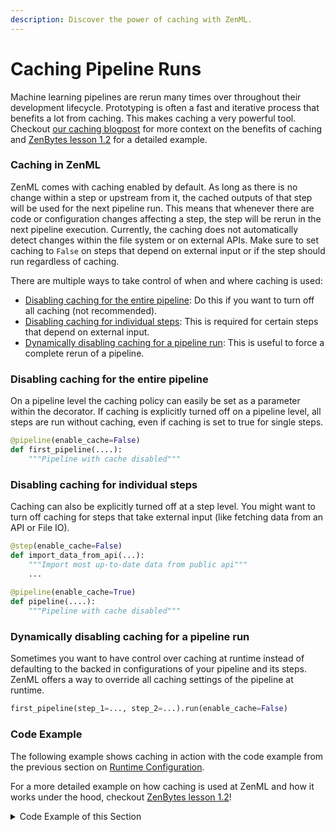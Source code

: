 ```yaml
---
description: Discover the power of caching with ZenML.
---
```


# Caching Pipeline Runs

Machine learning pipelines are rerun many times over throughout their development lifecycle. Prototyping is often a fast and iterative process that benefits a lot from caching. This makes caching a very powerful tool. Checkout [our caching blogpost](https://blog.zenml.io/caching-ml-pipelines/) for more context on the benefits of caching and [ZenBytes lesson 1.2](https://github.com/zenml-io/zenbytes/blob/main/1-2\_Artifact\_Lineage.ipynb) for a detailed example.

### Caching in ZenML

ZenML comes with caching enabled by default. As long as there is no change within a step or upstream from it, the cached outputs of that step will be used for the next pipeline run. This means that whenever there are code or configuration changes affecting a step, the step will be rerun in the next pipeline execution. Currently, the caching does not automatically detect changes within the file system or on external APIs. Make sure to set caching to `False` on steps that depend on external input or if the step should run regardless of caching.

There are multiple ways to take control of when and where caching is used:

* [Disabling caching for the entire pipeline](caching.md#disabling-caching-for-the-entire-pipeline): Do this if you want to turn off all caching (not recommended).
* [Disabling caching for individual steps](caching.md#disabling-caching-for-individual-steps): This is required for certain steps that depend on external input.
* [Dynamically disabling caching for a pipeline run](caching.md#dynamically-disabling-caching-for-a-pipeline-run): This is useful to force a complete rerun of a pipeline.

### Disabling caching for the entire pipeline

On a pipeline level the caching policy can easily be set as a parameter within the decorator. If caching is explicitly turned off on a pipeline level, all steps are run without caching, even if caching is set to true for single steps.

```python
@pipeline(enable_cache=False)
def first_pipeline(....):
    """Pipeline with cache disabled"""
```

### Disabling caching for individual steps

Caching can also be explicitly turned off at a step level. You might want to turn off caching for steps that take external input (like fetching data from an API or File IO).

```python
@step(enable_cache=False)
def import_data_from_api(...):
    """Import most up-to-date data from public api"""
    ...
    
@pipeline(enable_cache=True)
def pipeline(....):
    """Pipeline with cache disabled"""
```

### Dynamically disabling caching for a pipeline run

Sometimes you want to have control over caching at runtime instead of defaulting to the backed in configurations of your pipeline and its steps. ZenML offers a way to override all caching settings of the pipeline at runtime.

```python
first_pipeline(step_1=..., step_2=...).run(enable_cache=False)
```

### Code Example

The following example shows caching in action with the code example from the previous section on [Runtime Configuration](runtime-configuration.md).

For a more detailed example on how caching is used at ZenML and how it works under the hood, checkout [ZenBytes lesson 1.2](https://github.com/zenml-io/zenbytes/blob/main/1-2\_Artifact\_Lineage.ipynb)!

<details>

<summary>Code Example of this Section</summary>

```python
import numpy as np
from sklearn.base import ClassifierMixin
from sklearn.svm import SVC

from zenml.integrations.sklearn.helpers.digits import get_digits
from zenml.steps import BaseStepConfig, Output, step
from zenml.pipelines import pipeline


@step
def load_digits() -> Output(
    X_train=np.ndarray, X_test=np.ndarray, y_train=np.ndarray, y_test=np.ndarray
):
    """Loads the digits dataset as normal numpy arrays."""
    X_train, X_test, y_train, y_test = get_digits()
    return X_train, X_test, y_train, y_test


class SVCTrainerStepConfig(BaseStepConfig):
    """Trainer params"""
    gamma: float = 0.001


@step(enable_cache=False)  # never cache this step, always retrain
def svc_trainer(
    config: SVCTrainerStepConfig,
    X_train: np.ndarray,
    y_train: np.ndarray,
) -> ClassifierMixin:
    """Train a sklearn SVC classifier."""
    model = SVC(gamma=config.gamma)
    model.fit(X_train, y_train)
    return model


@pipeline
def first_pipeline(step_1, step_2):
    X_train, X_test, y_train, y_test = step_1()
    step_2(X_train, y_train)


first_pipeline_instance = first_pipeline(
    step_1=load_digits(),
    step_2=svc_trainer()
)

# The pipeline is executed for the first time, so all steps are run.
first_pipeline_instance.run()

# Step one will use cache, step two will rerun due to the decorator config
first_pipeline_instance.run()

# The complete pipeline will be rerun
first_pipeline_instance.run(enable_cache=False)
```

#### Expected output:

**Run 1:**

```
Creating run for pipeline: first_pipeline
Cache enabled for pipeline first_pipeline
Using stack default to run pipeline first_pipeline...
Step load_digits has started.
Step load_digits has finished in 0.135s.
Step svc_trainer has started.
Step svc_trainer has finished in 0.109s.
Pipeline run first_pipeline-07_Jul_22-12_05_54_573248 has finished in 0.417s.
```

**Run 2:**

```
Creating run for pipeline: first_pipeline
Cache enabled for pipeline first_pipeline
Using stack default to run pipeline first_pipeline...
Step load_digits has started.
Using cached version of load_digits.
Step load_digits has finished in 0.014s.
Step svc_trainer has started.
Step svc_trainer has finished in 0.051s.
Pipeline run first_pipeline-07_Jul_22-12_05_55_813554 has finished in 0.161s.
```

**Run 3:**

```
Creating run for pipeline: first_pipeline
Cache enabled for pipeline first_pipeline
Using stack default to run pipeline first_pipeline...
Runtime configuration overwriting the pipeline cache settings to enable_cache=False for this pipeline run. The default caching strategy is retained for future pipeline runs.
Step load_digits has started.
Step load_digits has finished in 0.078s.
Step svc_trainer has started.
Step svc_trainer has finished in 0.048s.
Pipeline run first_pipeline-07_Jul_22-12_05_56_718489 has finished in 0.219s.
```

</details>
